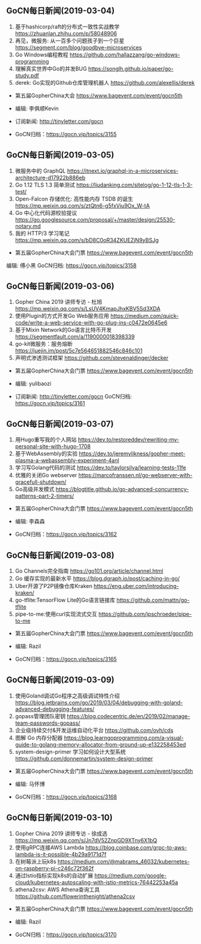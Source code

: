 ## GoCN每日新闻(2019-03-04)

1. 基于hashicorp/raft的分布式一致性实战教学 https://zhuanlan.zhihu.com/p/58048906
2. 再见，微服务: 从一百多个问题孩子到一个巨星 https://segment.com/blog/goodbye-microservices
3. Go Windows编程教程 https://github.com/hallazzang/go-windows-programming
4. 理解真实世界中Go的并发BUG https://songlh.github.io/paper/go-study.pdf
5. derek: Go实现的Github仓库管理机器人 https://github.com/alexellis/derek

* 第五届GopherChina大会 https://www.bagevent.com/event/gocn5th

* 编辑: 李俱顺Kevin
* 订阅新闻: http://tinyletter.com/gocn
* GoCN归档：https://gocn.vip/topics/3155


## GoCN每日新闻(2019-03-05)

1. 微服务中的 GraphQL https://itnext.io/graphql-in-a-microservices-architecture-d17922b886eb
2. Go 1.12  TLS 1.3 简单测试 https://liudanking.com/sitelog/go-1-12-tls-1-3-test/
3. Open-Falcon 存储优化: 高性能内存 TSDB 的诞生 https://mp.weixin.qq.com/s/ztQtn6-g5fxViu9Ox_W-tA
4. Go 中心化代码源校验提议 https://go.googlesource.com/proposal/+/master/design/25530-notary.md
5. 我的 HTTP/3 学习笔记 https://mp.weixin.qq.com/s/bD8C0oR34ZKUEZjN9yBSJg

* 第五届GopherChina大会门票 https://www.bagevent.com/event/gocn5th

编辑: 傅小黑
GoCN归档: https://gocn.vip/topics/3158

## GoCN每日新闻(2019-03-06)

1. Gopher China 2019 讲师专访 - 杜旭 https://mp.weixin.qq.com/s/LsUV4KmapJhxKBV5Sd3XDA
2. 使用Plugin的方式开发Go Web服务应用 https://medium.com/quick-code/write-a-web-service-with-go-plug-ins-c0472e0645e6
3. 基于Mixin Network的Go语言比特币开发 https://segmentfault.com/a/1190000018398339
4. go-kit微服务：服务熔断 https://juejin.im/post/5c7e564651882546c846c101
5. 声明式渗透测试框架 https://github.com/stevenaldinger/decker

* 第五届GopherChina大会门票 https://www.bagevent.com/event/gocn5th

* 编辑: yulibaozi
* 订阅新闻: http://tinyletter.com/gocn
GoCN归档: https://gocn.vip/topics/3161


## GoCN每日新闻(2019-03-07)

1. 用Hugo重写我的个人网站 https://dev.to/restoreddev/rewriting-my-personal-site-with-hugo-1708
2. 基于WebAssembly的实验 https://dev.to/jeremylikness/gopher-meet-plasma-a-webassembly-experiment-4anl
3. 学习写Golang代码的测试 https://dev.to/taylorsilva/learning-tests-11fe 
4. 优雅的关闭Go webserver https://marcofranssen.nl/go-webserver-with-gracefull-shutdown/
5. Go高级并发模式 https://blogtitle.github.io/go-advanced-concurrency-patterns-part-2-timers/

* 第五届GopherChina大会门票 https://www.bagevent.com/event/gocn5th

* 编辑: 李森森
* GoCN归档：https://gocn.vip/topics/3162

## GoCN每日新闻(2019-03-08)

1. Go Channels完全指南 https://go101.org/article/channel.html
2. Go 缓存实现的最新水平 https://blog.dgraph.io/post/caching-in-go/  
3. Uber开源了P2P镜像仓库Kraken https://eng.uber.com/introducing-kraken/  
4. go-tflite:TensorFlow Lite的Go语言链接库 https://github.com/mattn/go-tflite
5. pipe-to-me:使用curl实现流式交互 https://github.com/jpschroeder/pipe-to-me

* 第五届GopherChina大会门票 https://www.bagevent.com/event/gocn5th  

* 编辑: Razil  
* GoCN归档：https://gocn.vip/topics/3165  

## GoCN每日新闻(2019-03-09)

1. 使用Goland调试Go程序之高级调试特性介绍 https://blog.jetbrains.com/go/2019/03/04/debugging-with-goland-advanced-debugging-features/
2. gopass管理团队密钥 https://blog.codecentric.de/en/2019/02/manage-team-passwords-gopass/
3. 企业级持续交付&开发运维自动化平台 https://github.com/ovh/cds
4. 图解 Go 内存分配器 https://blog.learngoprogramming.com/a-visual-guide-to-golang-memory-allocator-from-ground-up-e132258453ed
5. system-design-primer 学习如何设计大型系统 https://github.com/donnemartin/system-design-primer

* 第五届GopherChina大会门票 https://www.bagevent.com/event/gocn5th  

* 编辑: 马怀博
* GoCN归档：https://gocn.vip/topics/3168

## GoCN每日新闻(2019-03-10)

1. Gopher China 2019 讲师专访 - 徐成选 https://mp.weixin.qq.com/s/Jn7dV52ZnpGD9XTny6X1bQ  
2. 使用gRPC连接AWS Lambda https://blog.coinbase.com/grpc-to-aws-lambda-is-it-possible-4b29a9171d7f  
3. 在树莓派上玩k8s https://medium.com/@mabrams_46032/kubernetes-on-raspberry-pi-c246c72f362f  
4. 通过Istio指标实现k8s的自动扩展 https://medium.com/google-cloud/kubernetes-autoscaling-with-istio-metrics-76442253a45a  
5. athena2csv: AWS Athena查询工具 https://github.com/flowerinthenight/athena2csv  

* 第五届GopherChina大会门票 https://www.bagevent.com/event/gocn5th  

* 编辑: Razil  
* GoCN归档：https://gocn.vip/topics/3170
